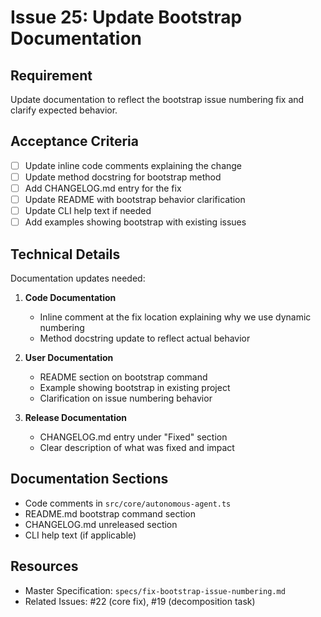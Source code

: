 # Issue 25: Update Bootstrap Documentation

## Requirement
Update documentation to reflect the bootstrap issue numbering fix and clarify expected behavior.

## Acceptance Criteria
- [ ] Update inline code comments explaining the change
- [ ] Update method docstring for bootstrap method
- [ ] Add CHANGELOG.md entry for the fix
- [ ] Update README with bootstrap behavior clarification
- [ ] Update CLI help text if needed
- [ ] Add examples showing bootstrap with existing issues

## Technical Details
Documentation updates needed:

1. **Code Documentation**
   - Inline comment at the fix location explaining why we use dynamic numbering
   - Method docstring update to reflect actual behavior

2. **User Documentation**
   - README section on bootstrap command
   - Example showing bootstrap in existing project
   - Clarification on issue numbering behavior

3. **Release Documentation**
   - CHANGELOG.md entry under "Fixed" section
   - Clear description of what was fixed and impact

## Documentation Sections
- Code comments in `src/core/autonomous-agent.ts`
- README.md bootstrap command section
- CHANGELOG.md unreleased section
- CLI help text (if applicable)

## Resources
- Master Specification: `specs/fix-bootstrap-issue-numbering.md`
- Related Issues: #22 (core fix), #19 (decomposition task)